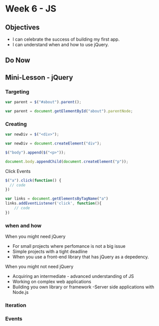 # Week 6 - JS

## Objectives
- I can celebrate the success of building my first app.
- I can understand when and how to use jQuery.

## Do Now

## Mini-Lesson - jQuery

### Targeting
```javascript
var parent = $("#about").parent();

var parent = document.getElementById("about").parentNode;
```

### Creating
```javascript
var newDiv = $("<div>");

var newDiv = document.createElement("div");

$("body").append($("<p>"));

document.body.appendChild(document.createElement("p"));
```

Click Events
```javascript
$("a").click(function() {
  // code
})

var links = document.getElementsByTagName("a")
links.addEventListener('click', function(){
	// code
})
```

### when and how
When you might need jQuery
- For small projects where perfomance is not a big issue
- Simple projects with a tight deadline
- When you use a front-end library that has jQuery as a depedency.

When you might not need jQuery
- Acquiring an intermediate - advanced understanding of JS
- Working on complex web applications
- Building you own library or framework
-Server side applications with Node.js

### Iteration
### Events
### 